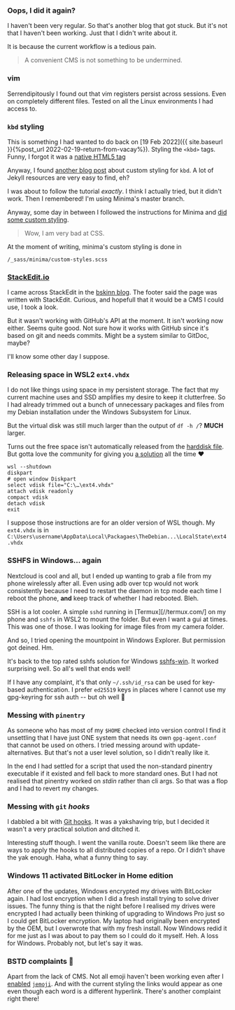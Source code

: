 ---
---

### Oops, I did it again?

I haven't been very regular. So that's another blog that got stuck. But
it's not that I haven't been working. Just that I didn't write about it.

It is because the current workflow is a tedious pain.

> A convenient CMS is not something to be undermined.

### vim

Serrendipitously I found out that vim registers persist across sessions.
Even on completely different files. Tested on all the Linux environments
I had access to.

### `kbd` styling

This is something I had wanted to do back on
[19 Feb 2022]({{ site.baseurl }}{%post_url 2022-02-19-return-from-vacay%}).
Styling the `<kbd>` tags. Funny, I forgot it was a
[native HTML5 tag](https://developer.mozilla.org/en-US/docs/Web/HTML/Element/kbd)

Anyway, I found
[another blog post](https://bskinn.github.io/Custom-kbd-Style/)
about custom styling for `kbd`. A lot of Jekyll resources are very easy to
find, eh?

I was about to follow the tutorial _exactly_. I think I actually tried,
but it didn't work. Then I remembered! I'm using Minima's master branch.

Anyway, some day in between I followed the instructions for Minima and
[did some custom styling](https://github.com/kevinnls/bitesyzedtechdiary/commit/e2ffb21e8478acef0f51b295f631c4d8030c03fb).

> Wow, I am very bad at CSS.

At the moment of writing, minima's custom styling is done in

```
/_sass/minima/custom-styles.scss
```

### [StackEdit.io](//stackedit.io)

I came across StackEdit in the [bskinn blog](//bskinn.github.io). The
footer said the page was written with StackEdit. Curious, and hopefull that
it would be a CMS I could use, I took a look.

But it wasn't working with GitHub's API at the moment. It isn't working now
either. Seems quite good. Not sure how it works with GitHub since it's
based on git and needs commits. Might be a system similar to GitDoc, maybe?

I'll know some other day I suppose.

### Releasing space in WSL2 `ext4.vhdx`

I do not like things using space in my persistent storage. The fact that
my current machine uses and SSD amplifies my desire to keep it clutterfree.
So I had already trimmed out a bunch of unnecessary packages and files from
my Debian installation under the Windows Subsystem for Linux.

But the virtual disk was still much larger than the output of `df -h /`?
**MUCH** larger.

Turns out the free space isn't automatically released from the [harddisk
file](https://github.com/microsoft/WSL/issues/4699). But gotta love the
community for giving you
[a solution](https://github.com/microsoft/WSL/issues/4699#issuecomment-627133168)
all the time :heart:

```
wsl --shutdown
diskpart
# open window Diskpart
select vdisk file="C:\…\ext4.vhdx"
attach vdisk readonly
compact vdisk
detach vdisk
exit
```

I suppose those instructions are for an older version of WSL though.
My `ext4.vhdx` is in
`C:\Users\username\AppData\Local\Packagaes\TheDebian...\LocalState\ext4.vhdx`

### SSHFS in Windows... again

Nextcloud is cool and all, but I ended up wanting to grab a file from my
phone wirelessly after all. Even using adb over tcp would not work
consistently because I need to restart the daemon in tcp mode each time I
reboot the phone, **and** keep track of whether I had rebooted. Bleh.

SSH is a lot cooler. A simple `sshd` running in [Termux][//termux.com/] on
my phone and `sshfs` in WSL2 to mount the folder. But even I want a gui at
times. This was one of those. I was looking for image files from my camera
folder.

And so, I tried opening the mountpoint in Windows Explorer. But permission
got deined. Hm.

It's back to the top rated sshfs solution for Windows
[sshfs-win](https://github.com/winfsp/sshfs-win).
It worked surprising well. So all's well that ends well!

If I have any complaint, it's that only `~/.ssh/id_rsa` can be used for
key-based authentication. I prefer `ed25519` keys in places where I cannot
use my gpg-keyring for ssh auth -- but oh well :shrug:

### Messing with `pinentry`

As someone who has most of my `$HOME` checked into version control I find
it unsettling that I have just ONE system that needs its own
`gpg-agent.conf` that cannot be used on others. I tried messing around with
update-alternatives. But that's not a user level solution, so I didn't
really like it.

In the end I had settled for a script that used the non-standard pinentry
executable if it existed and fell back to more standard ones.
But I had not realised that pinentry worked on _stdin_ rather than cli
args. So that was a flop and I had to revert my changes.

### Messing with `git` _hooks_

I dabbled a bit with
[Git hooks](https://git-scm.com/book/en/v2/Customizing-Git-Git-Hooks).
It was a yakshaving trip, but I decided it
wasn't a very practical solution and ditched it.

Interesting stuff though. I went the vanilla route. Doesn't seem like there
are ways to apply the hooks to all distributed copies of a repo. Or I
didn't shave the yak enough. Haha, what a funny thing to say.

### Windows 11 activated BitLocker in Home edition

After one of the updates, Windows encrypted my drives with BitLocker again.
I had lost encryption when I did a fresh install trying to solve driver
issues. The funny thing is that the night before I realised my drives
were encrypted I had actually been thinking of upgrading to Windows Pro
just so I could get BitLocker encryption. My laptop had originally been
encrypted by the OEM, but I overwrote that with my fresh install. Now
Windows redid it for me just as I was about to pay them so I could do it
myself. Heh. A loss for Windows. Probably not, but let's say it was.

### BSTD complaints :shrug:

Apart from the lack of CMS.
Not all emoji haven't been working even after I
[enabled](https://github.com/kevinnls/bitesyzedtechdiary/commit/84b716406c4acdd27ddbf7ed1123f0b7e563b97a)
[`jemoji`](//rubygems.org/gems/jemoji). And with the current styling
the links would appear as one even though each word is a different
hyperlink. There's another complaint right there!
